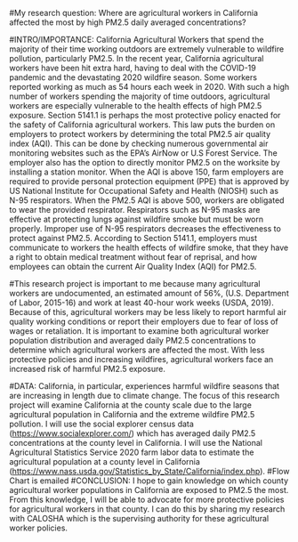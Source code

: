 #My research question: Where are agricultural workers in California affected the most by high PM2.5 daily averaged concentrations?

#INTRO/IMPORTANCE: California Agricultural Workers that spend the majority of their time working outdoors are extremely vulnerable to wildfire pollution, particularly PM2.5. In the recent year, California agricultural workers have been hit extra hard, having to deal with the COVID-19 pandemic and the devastating 2020 wildfire season.  Some workers reported working as much as 54 hours each week in 2020. With such a high number of workers spending the majority of time outdoors, agricultural workers are especially vulnerable to the health effects of high PM2.5 exposure. Section 5141.1 is perhaps the most protective policy enacted for the safety of California agricultural workers. This law puts the burden on employers to protect workers by determining the total PM2.5 air quality index (AQI). This can be done by checking numerous governmental air monitoring websites such as the EPA’s AirNow or U.S Forest Service. The employer also has the option to directly monitor PM2.5 on the worksite by installing a station monitor. When the AQI is above 150, farm employers are required to provide personal protection equipment (PPE) that is approved by US National Institute for Occupational Safety and Health (NIOSH) such as N-95 respirators.  When the PM2.5 AQI is above 500, workers are obligated to wear the provided respirator. Respirators such as N-95 masks are effective at protecting lungs against wildfire smoke but must be worn properly. Improper use of N-95 respirators decreases the effectiveness to protect against PM2.5. According to Section 5141.1, employers must communicate to workers the health effects of wildfire smoke, that they have a right to obtain medical treatment without fear of reprisal, and how employees can obtain the current Air Quality Index (AQI) for PM2.5.
	
#This research project is important to me because many agricultural workers are undocumented, an estimated amount of 56%, (U.S. Department of Labor, 2015-16) and work at least 40-hour work weeks (USDA, 2019). Because of this, agricultural workers may be less likely to report harmful air quality working conditions or report their employers due to fear of loss of wages or retaliation. It is important to examine both agricultural worker population distribution and averaged daily PM2.5 concentrations to determine which agricultural workers are affected the most. With less protective policies and increasing wildfires, agricultural workers face an increased risk of harmful PM2.5 exposure. 

#DATA: California, in particular, experiences harmful wildfire seasons that are increasing in length due to climate change. The focus of this research project will examine California at the county scale due to the large agricultural population in California and the extreme wildfire PM2.5 pollution. I will use the social explorer census data (https://www.socialexplorer.com/) which has averaged daily PM2.5 concentrations at the county level in California. I will use the National Agricultural Statistics Service 2020 farm labor data to estimate the agricultural population at a county level in California (https://www.nass.usda.gov/Statistics_by_State/California/index.php). 
#Flow Chart is emailed
#CONCLUSION: I hope to gain knowledge on which county agricultural worker populations in California are exposed to PM2.5 the most. From this knowledge, I will be able to advocate for more protective policies for agricultural workers in that county. I can do this by sharing my research with CALOSHA which is the supervising authority for these agricultural worker policies. 
